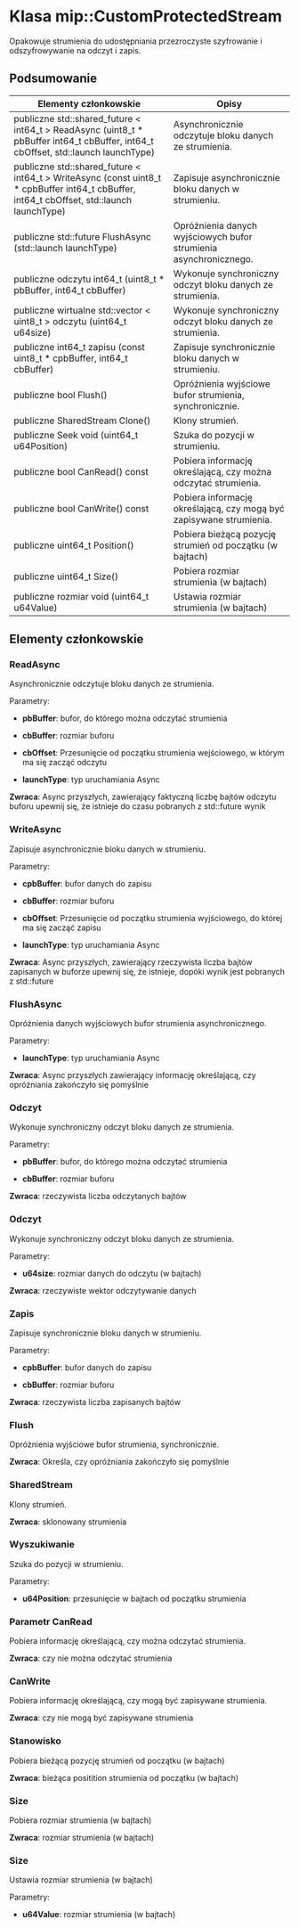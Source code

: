 # <a name="class-mipcustomprotectedstream"></a>Klasa mip::CustomProtectedStream 
Opakowuje strumienia do udostępniania przezroczyste szyfrowanie i odszyfrowywanie na odczyt i zapis.
  
## <a name="summary"></a>Podsumowanie
 Elementy członkowskie                        | Opisy                                
--------------------------------|---------------------------------------------
publiczne std::shared_future < int64_t > ReadAsync (uint8_t * pbBuffer int64_t cbBuffer, int64_t cbOffset, std::launch launchType)  |  Asynchronicznie odczytuje bloku danych ze strumienia.
publiczne std::shared_future < int64_t > WriteAsync (const uint8_t * cpbBuffer int64_t cbBuffer, int64_t cbOffset, std::launch launchType)  |  Zapisuje asynchronicznie bloku danych w strumieniu.
publiczne std::future<bool> FlushAsync (std::launch launchType)  |  Opróżnienia danych wyjściowych bufor strumienia asynchronicznego.
 publiczne odczytu int64_t (uint8_t * pbBuffer, int64_t cbBuffer)  |  Wykonuje synchroniczny odczyt bloku danych ze strumienia.
publiczne wirtualne std::vector < uint8_t > odczytu (uint64_t u64size)  |  Wykonuje synchroniczny odczyt bloku danych ze strumienia.
 publiczne int64_t zapisu (const uint8_t * cpbBuffer, int64_t cbBuffer)  |  Zapisuje synchronicznie bloku danych w strumieniu.
 publiczne bool Flush()  |  Opróżnienia wyjściowe bufor strumienia, synchronicznie.
 publiczne SharedStream Clone()  |  Klony strumień.
 publiczne Seek void (uint64_t u64Position)  |  Szuka do pozycji w strumieniu.
 publiczne bool CanRead() const  |  Pobiera informację określającą, czy można odczytać strumienia.
 publiczne bool CanWrite() const  |  Pobiera informację określającą, czy mogą być zapisywane strumienia.
 publiczne uint64_t Position()  |  Pobiera bieżącą pozycję strumień od początku (w bajtach)
 publiczne uint64_t Size()  |  Pobiera rozmiar strumienia (w bajtach)
 publiczne rozmiar void (uint64_t u64Value)  |  Ustawia rozmiar strumienia (w bajtach)
  
## <a name="members"></a>Elementy członkowskie
  
### <a name="readasync"></a>ReadAsync
Asynchronicznie odczytuje bloku danych ze strumienia.

Parametry:  
* **pbBuffer**: bufor, do którego można odczytać strumienia 


* **cbBuffer**: rozmiar buforu 


* **cbOffset**: Przesunięcie od początku strumienia wejściowego, w którym ma się zacząć odczytu 


* **launchType**: typ uruchamiania Async



  
**Zwraca**: Async przyszłych, zawierający faktyczną liczbę bajtów odczytu buforu upewnij się, że istnieje do czasu pobranych z std::future wynik
  
### <a name="writeasync"></a>WriteAsync
Zapisuje asynchronicznie bloku danych w strumieniu.

Parametry:  
* **cpbBuffer**: bufor danych do zapisu 


* **cbBuffer**: rozmiar buforu 


* **cbOffset**: Przesunięcie od początku strumienia wyjściowego, do której ma się zacząć zapisu 


* **launchType**: typ uruchamiania Async



  
**Zwraca**: Async przyszłych, zawierający rzeczywista liczba bajtów zapisanych w buforze upewnij się, że istnieje, dopóki wynik jest pobranych z std::future
  
### <a name="flushasync"></a>FlushAsync
Opróżnienia danych wyjściowych bufor strumienia asynchronicznego.

Parametry:  
* **launchType**: typ uruchamiania Async



  
**Zwraca**: Async przyszłych zawierający informację określającą, czy opróżniania zakończyło się pomyślnie
  
### <a name="read"></a>Odczyt
Wykonuje synchroniczny odczyt bloku danych ze strumienia.

Parametry:  
* **pbBuffer**: bufor, do którego można odczytać strumienia 


* **cbBuffer**: rozmiar buforu



  
**Zwraca**: rzeczywista liczba odczytanych bajtów
  
### <a name="read"></a>Odczyt
Wykonuje synchroniczny odczyt bloku danych ze strumienia.

Parametry:  
* **u64size**: rozmiar danych do odczytu (w bajtach)



  
**Zwraca**: rzeczywiste wektor odczytywanie danych
  
### <a name="write"></a>Zapis
Zapisuje synchronicznie bloku danych w strumieniu.

Parametry:  
* **cpbBuffer**: bufor danych do zapisu 


* **cbBuffer**: rozmiar buforu



  
**Zwraca**: rzeczywista liczba zapisanych bajtów
  
### <a name="flush"></a>Flush
Opróżnienia wyjściowe bufor strumienia, synchronicznie.

  
**Zwraca**: Określa, czy opróżniania zakończyło się pomyślnie
  
### <a name="sharedstream"></a>SharedStream
Klony strumień.

  
**Zwraca**: sklonowany strumienia
  
### <a name="seek"></a>Wyszukiwanie
Szuka do pozycji w strumieniu.

Parametry:  
* **u64Position**: przesunięcie w bajtach od początku strumienia


  
### <a name="canread"></a>Parametr CanRead
Pobiera informację określającą, czy można odczytać strumienia.

  
**Zwraca**: czy nie można odczytać strumienia
  
### <a name="canwrite"></a>CanWrite
Pobiera informację określającą, czy mogą być zapisywane strumienia.

  
**Zwraca**: czy nie mogą być zapisywane strumienia
  
### <a name="position"></a>Stanowisko
Pobiera bieżącą pozycję strumień od początku (w bajtach)

  
**Zwraca**: bieżąca positition strumienia od początku (w bajtach)
  
### <a name="size"></a>Size
Pobiera rozmiar strumienia (w bajtach)

  
**Zwraca**: rozmiar strumienia (w bajtach)
  
### <a name="size"></a>Size
Ustawia rozmiar strumienia (w bajtach)

Parametry:  
* **u64Value**: rozmiar strumienia (w bajtach)

